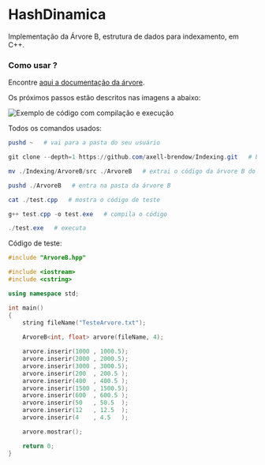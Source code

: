 # HashDinamica
Implementação da Árvore B, estrutura de dados para indexamento, em C++.

### Como usar ?

Encontre [aqui a documentação da árvore](http://htmlpreview.github.io/?https://github.com/axell-brendow/Indexing/blob/master/ArvoreB/doc/html/index.html).

Os próximos passos estão descritos nas imagens a abaixo:

![Exemplo de código com compilação e execução](http://i66.tinypic.com/10fp2k8.jpg)

Todos os comandos usados:

```PowerShell
pushd ~   # vai para a pasta do seu usuário

git clone --depth=1 https://github.com/axell-brendow/Indexing.git   # baixa os arquivos

mv ./Indexing/ArvoreB/src ./ArvoreB   # extrai o código da árvore B do repositório

pushd ./ArvoreB   # entra na pasta da árvore B

cat ./test.cpp   # mostra o código de teste

g++ test.cpp -o test.exe   # compila o código

./test.exe   # executa

```

Código de teste:

```Cpp
#include "ArvoreB.hpp"

#include <iostream>
#include <cstring>

using namespace std;

int main()
{
    string fileName("TesteArvore.txt");
    
    ArvoreB<int, float> arvore(fileName, 4);

    arvore.inserir(1000 , 1000.5);
    arvore.inserir(2000 , 2000.5);
    arvore.inserir(3000 , 3000.5);
    arvore.inserir(200  , 200.5 );
    arvore.inserir(400  , 400.5 );
    arvore.inserir(1500 , 1500.5);
    arvore.inserir(600  , 600.5 );
    arvore.inserir(50   , 50.5  );
    arvore.inserir(12   , 12.5  );
    arvore.inserir(4    , 4.5   );

    arvore.mostrar();

    return 0;
}

```